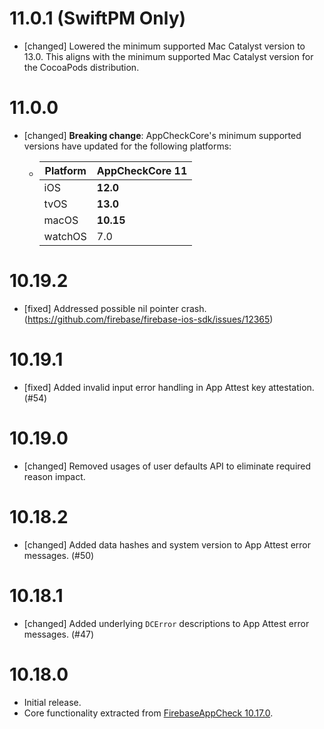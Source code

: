 # 11.0.1 (SwiftPM Only)
- [changed] Lowered the minimum supported Mac Catalyst version to 13.0.
  This aligns with the minimum supported Mac Catalyst version for the
  CocoaPods distribution.

# 11.0.0
- [changed] **Breaking change**: AppCheckCore's minimum supported versions have
  updated for the following platforms:
    - | Platform  | AppCheckCore 11 |
      | ------------- | ------------- |
      | iOS  | **12.0**  |
      | tvOS  | **13.0**  |
      | macOS  | **10.15**  |
      | watchOS  | 7.0  |

# 10.19.2
- [fixed] Addressed possible nil pointer crash. (https://github.com/firebase/firebase-ios-sdk/issues/12365)

# 10.19.1
- [fixed] Added invalid input error handling in App Attest key attestation. (#54)

# 10.19.0
- [changed] Removed usages of user defaults API to eliminate required reason impact.

# 10.18.2
- [changed] Added data hashes and system version to App Attest error messages. (#50)

# 10.18.1
- [changed] Added underlying `DCError` descriptions to App Attest error messages. (#47)

# 10.18.0
- Initial release.
- Core functionality extracted from
  [FirebaseAppCheck 10.17.0](https://github.com/firebase/firebase-ios-sdk/tree/10.17.0/FirebaseAppCheck).
